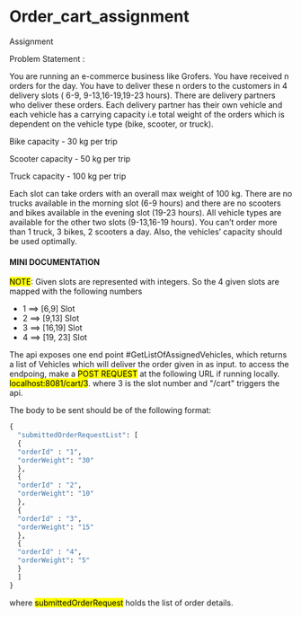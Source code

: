 # Order_cart_assignment
Assignment

Problem Statement :

You are running an e-commerce business like Grofers. You have received n orders for the day. You have to deliver these n orders to the customers in 4 delivery slots ( 6-9, 9-13,16-19,19-23 hours). There are delivery partners who deliver these orders. Each delivery partner has their own vehicle and each vehicle has a carrying capacity i.e total weight of the orders which is dependent on the vehicle type (bike, scooter, or truck).

Bike capacity - 30 kg per trip 

Scooter capacity  - 50 kg per trip

Truck capacity - 100 kg per trip 


Each slot can take orders with an overall max weight of 100 kg. There are no trucks available in the morning slot (6-9 hours) and there are no scooters and bikes available in the evening slot (19-23 hours). All vehicle types are available for the other two slots (9-13,16-19 hours). You can’t order more than 1 truck, 3 bikes, 2 scooters a day. Also, the vehicles’ capacity should be used optimally.

<H4> MINI DOCUMENTATION </H4> 

<mark>NOTE</mark>: Given slots are represented with integers. So the 4 given slots are mapped with the following numbers
 *  1 ==> [6,9] Slot
 *  2 ==> [9,13] Slot
 *  3 ==> [16,19] Slot
 *  4 ==> [19, 23] Slot
 
 
The api exposes one end point #GetListOfAssignedVehicles, which returns a list of Vehicles which will deliver the order given in as input.
  to access the endpoing, make a <mark>POST REQUEST</mark> at the following URL if running locally.
  <mark>localhost:8081/cart/3</mark>. where 3 is the slot number and "/cart" triggers the api. 
  
  The body to be sent should be of the following format:
  ```python
  {    
    "submittedOrderRequestList": [  
	{  
	"orderId" : "1",  
	"orderWeight": "30"  
	},  
	{  
	"orderId" : "2",  
	"orderWeight": "10"  
	},  
	{  
	"orderId" : "3",  
	"orderWeight": "15"  
	},  
	{  
	"orderId" : "4",  
	"orderWeight": "5"  
	}  
    ]    
}   
```

where <mark>submittedOrderRequest</mark> holds the list of order details.

